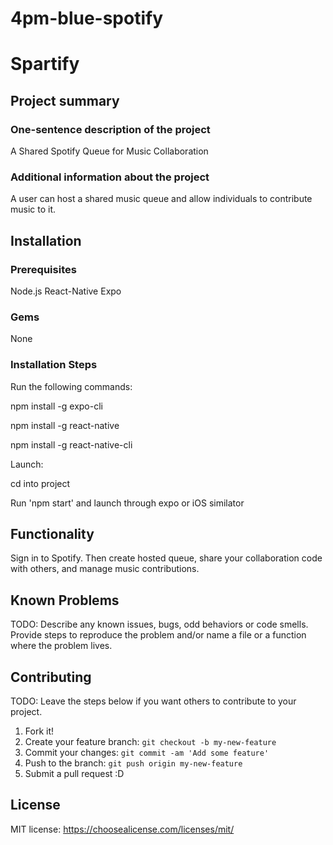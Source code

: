 # 4pm-blue-spotify

# Spartify

## Project summary

### One-sentence description of the project

A Shared Spotify Queue for Music Collaboration

### Additional information about the project

A user can host a shared music queue and allow individuals to contribute music to it.


## Installation

### Prerequisites

Node.js
React-Native
Expo

### Gems

None

### Installation Steps

Run the following commands:

npm install -g expo-cli

npm install -g react-native

npm install -g react-native-cli

Launch:

cd into project

Run 'npm start' and launch through expo or iOS similator

## Functionality

Sign in to Spotify. Then create hosted queue, share your collaboration code with others, and manage music contributions.

## Known Problems

TODO: Describe any known issues, bugs, odd behaviors or code smells. 
Provide steps to reproduce the problem and/or name a file or a function where the problem lives.


## Contributing

TODO: Leave the steps below if you want others to contribute to your project.

1. Fork it!
2. Create your feature branch: `git checkout -b my-new-feature`
3. Commit your changes: `git commit -am 'Add some feature'`
4. Push to the branch: `git push origin my-new-feature`
5. Submit a pull request :D

## License

MIT license: <https://choosealicense.com/licenses/mit/>
